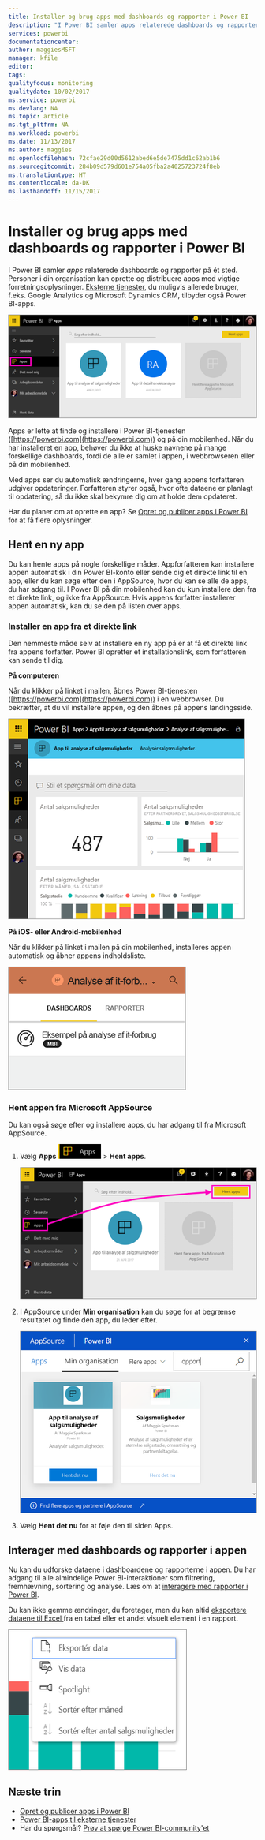 ```yaml
---
title: Installer og brug apps med dashboards og rapporter i Power BI
description: "I Power BI samler apps relaterede dashboards og rapporter på ét sted."
services: powerbi
documentationcenter: 
author: maggiesMSFT
manager: kfile
editor: 
tags: 
qualityfocus: monitoring
qualitydate: 10/02/2017
ms.service: powerbi
ms.devlang: NA
ms.topic: article
ms.tgt_pltfrm: NA
ms.workload: powerbi
ms.date: 11/13/2017
ms.author: maggies
ms.openlocfilehash: 72cfae29d00d5612abed6e5de7475dd1c62ab1b6
ms.sourcegitcommit: 284b09d579d601e754a05fba2a4025723724f8eb
ms.translationtype: HT
ms.contentlocale: da-DK
ms.lasthandoff: 11/15/2017
---
```

# <a name="install-and-use-apps-with-dashboards-and-reports-in-power-bi"></a>Installer og brug apps med dashboards og rapporter i Power BI
I Power BI samler *apps* relaterede dashboards og rapporter på ét sted. Personer i din organisation kan oprette og distribuere apps med vigtige forretningsoplysninger. [Eksterne tjenester](service-connect-to-services.md), du muligvis allerede bruger, f.eks. Google Analytics og Microsoft Dynamics CRM, tilbyder også Power BI-apps. 

![Apps i Power BI](media/service-install-use-apps/power-bi-apps-left-nav.png)

Apps er lette at finde og installere i Power BI-tjenesten ([https://powerbi.com](https://powerbi.com)) og på din mobilenhed. Når du har installeret en app, behøver du ikke at huske navnene på mange forskellige dashboards, fordi de alle er samlet i appen, i webbrowseren eller på din mobilenhed.

Med apps ser du automatisk ændringerne, hver gang appens forfatteren udgiver opdateringer. Forfatteren styrer også, hvor ofte dataene er planlagt til opdatering, så du ikke skal bekymre dig om at holde dem opdateret. 

Har du planer om at oprette en app? Se [Opret og publicer apps i Power BI](service-create-distribute-apps.md) for at få flere oplysninger.

## <a name="get-a-new-app"></a>Hent en ny app
Du kan hente apps på nogle forskellige måder. Appforfatteren kan installere appen automatisk i din Power BI-konto eller sende dig et direkte link til en app, eller du kan søge efter den i AppSource, hvor du kan se alle de apps, du har adgang til. I Power BI på din mobilenhed kan du kun installere den fra et direkte link, og ikke fra AppSource. Hvis appens forfatter installerer appen automatisk, kan du se den på listen over apps.

### <a name="install-an-app-from-a-direct-link"></a>Installer en app fra et direkte link
Den nemmeste måde selv at installere en ny app på er at få et direkte link fra appens forfatter. Power BI opretter et installationslink, som forfatteren kan sende til dig.

**På computeren** 

Når du klikker på linket i mailen, åbnes Power BI-tjenesten ([https://powerbi.com](https://powerbi.com)) i en webbrowser. Du bekræfter, at du vil installere appen, og den åbnes på appens landingsside.

![Applandingsside i Power BI-tjenesten](media/service-install-use-apps/power-bi-app-landing-page-opportunity-480.png)

**På iOS- eller Android-mobilenhed** 

Når du klikker på linket i mailen på din mobilenhed, installeres appen automatisk og åbner appens indholdsliste. 

![Apps indholdsliste på mobilenhed](media/service-install-use-apps/power-bi-app-index-it-spend-360.png)

### <a name="get-the-app-from-microsoft-appsource"></a>Hent appen fra Microsoft AppSource
Du kan også søge efter og installere apps, du har adgang til fra Microsoft AppSource. 

1. Vælg **Apps** ![Apps i navigationsruden til venstre](media/service-install-use-apps/power-bi-apps-bar.png) > **Hent apps**. 
   
     ![Ikonet Hent apps](media/service-install-use-apps/power-bi-service-apps-get-apps-oppty.png)
2. I AppSource under **Min organisation** kan du søge for at begrænse resultatet og finde den app, du leder efter.
   
     ![I AppSource under Min organisation](media/service-install-use-apps/power-bi-appsource-my-org.png)
3. Vælg **Hent det nu** for at føje den til siden Apps. 

## <a name="interact-with-the-dashboards-and-reports-in-the-app"></a>Interager med dashboards og rapporter i appen
Nu kan du udforske dataene i dashboardene og rapporterne i appen. Du har adgang til alle almindelige Power BI-interaktioner som filtrering, fremhævning, sortering og analyse. Læs om at [interagere med rapporter i Power BI](service-interact-with-a-report-in-reading-view.md). 

Du kan ikke gemme ændringer, du foretager, men du kan altid [eksportere dataene til Excel ](power-bi-visualization-export-data.md) fra en tabel eller et andet visuelt element i en rapport.

![Eksportér data fra et visuelt Power BI-element](media/service-install-use-apps/power-bi-service-export-data-visual.png)

## <a name="next-steps"></a>Næste trin
* [Opret og publicer apps i Power BI](service-create-distribute-apps.md)
* [Power BI-apps til eksterne tjenester](service-connect-to-services.md)
* Har du spørgsmål? [Prøv at spørge Power BI-community'et](http://community.powerbi.com/)

